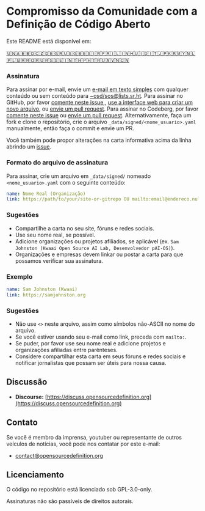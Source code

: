 # Compromisso da Comunidade com a Definição de Código Aberto

Este README está disponível em:
<!-- TRANSLATIONS_START -->
[🇺🇳](README.md)[🇦🇪](README_ar-AE.md)[🇧🇩](README_bn-BD.md)[🇨🇿](README_cs-CZ.md)[🇩🇪](README_de-DE.md)[🇬🇷](README_el-GR.md)[🇺🇸](README_en-US.md)[🇬🇧](README_en-GB.md)[🇪🇸](README_es-ES.md)[🇮🇷](README_fa-IR.md)[🇫🇷](README_fr-FR.md)[🇮🇱](README_he-IL.md)[🇮🇳](README_hi-IN.md)[🇭🇺](README_hu-HU.md)[🇮🇩](README_id-ID.md)[🇮🇹](README_it-IT.md)[🇯🇵](README_ja-JP.md)[🇰🇷](README_ko-KR.md)[🇲🇾](README_ms-MY.md)[🇳🇱](README_nl-NL.md)[🇵🇱](README_pl-PL.md)[🇧🇷](README_pt-BR.md)[🇷🇴](README_ro-RO.md)[🇷🇺](README_ru-RU.md)[🇷🇸](README_sr-RS.md)[🇸🇪](README_sv-SE.md)[🇮🇳](README_ta-IN.md)[🇹🇭](README_th-TH.md)[🇵🇭](README_tl-PH.md)[🇹🇷](README_tr-TR.md)[🇺🇦](README_uk-UA.md)[🇻🇳](README_vi-VN.md)[🇨🇳](README_zh-CN.md)
<!-- TRANSLATIONS_END -->

### Assinatura

Para assinar por e-mail, envie um [e-mail em texto simples](https://useplaintext.email/) com qualquer conteúdo ou sem conteúdo para [~osd/sos@lists.sr.ht](mailto:~osd/sos@lists.sr.ht).
Para assinar no GitHub, por favor [comente neste issue](https://github.com/OpenSourceDefinition/sos/issues/1),, [use a interface web para criar um novo arquivo](https://github.com/OpenSourceDefinition/sos/new/main/_data/signed), ou [envie um pull request](https://github.com/OpenSourceDefinition/sos/pulls).
Para assinar no Codeberg, por favor [comente neste issue](https://codeberg.org/osd/sos/issues/1) ou [envie um pull request](https://codeberg.org/osd/sos/pulls).
Alternativamente, faça um fork e clone o repositório, crie o arquivo `_data/signed/<nome_usuario>.yaml` manualmente, então faça o commit e envie um PR.

Você também pode propor alterações na carta informativa acima da linha abrindo um [issue](https://codeberg.org/osd/sos/issues).

### Formato do arquivo de assinatura

Para assinar, crie um arquivo em `_data/signed/` nomeado `<nome_usuario>.yaml` com o seguinte conteúdo:

```yaml
name: Nome Real (Organização)
link: https://path/to/your/site-or-gitrepo OU mailto:email@endereco.nul
```

### Sugestões
- Compartilhe a carta no seu site, fóruns e redes sociais.
- Use seu nome real, se possível.
- Adicione organizações ou projetos afiliados, se aplicável (ex. `Sam Johnston (Kwaai Open Source AI Lab, Desenvolvedor pAI-OS)`).
- Organizações e empresas devem linkar ou postar a carta para que possamos verificar sua assinatura.

### Exemplo

```yaml
name: Sam Johnston (Kwaai)
link: https://samjohnston.org
```

### Sugestões

- Não use `<>` neste arquivo, assim como símbolos não-ASCII no nome do arquivo.
- Se você estiver usando seu e-mail como link, preceda com `mailto:`.
- Se puder, por favor use seu nome real e adicione projetos e organizações afiliadas entre parênteses.
- Considere compartilhar esta carta em seus fóruns e redes sociais e notificar jornalistas que possam ser úteis para nossa causa.

## Discussão

- **Discourse:** [https://discuss.opensourcedefinition.org](https://discuss.opensourcedefinition.org)

## Contato
Se você é membro da imprensa, youtuber ou representante de outros veículos de notícias, você pode nos contatar por este e-mail:
- [contact@opensourcedefinition.org](mailto:contact@opensourcedefinition.org)

## Licenciamento
O código no repositório está licenciado sob GPL-3.0-only.

Assinaturas não são passíveis de direitos autorais.